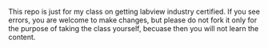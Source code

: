 This repo is just for my class on getting labview industry certified. If you see errors, you are welcome to make changes, but please do not fork it only for the purpose of taking the class yourself, becuase then you will not learn the content. 